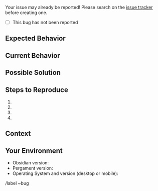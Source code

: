<!--
SPDX-FileCopyrightText: 2024 hobyte
SPDX-FileCopyrightText: 2024 stevemao

SPDX-License-Identifier: Unlicense
-->

Your issue may already be reported!
Please search on the [issue tracker](../) before creating one.
- [ ] This bug has not been reported

## Expected Behavior
<!--- If you're describing a bug, tell us what should happen -->
<!--- If you're suggesting a change/improvement, tell us how it should work -->

## Current Behavior
<!--- If describing a bug, tell us what happens instead of the expected behavior -->
<!--- If suggesting a change/improvement, explain the difference from current behavior -->

## Possible Solution
<!--- Not obligatory, but suggest a fix/reason for the bug, -->
<!--- or ideas how to implement the addition or change -->

## Steps to Reproduce
<!--- Provide a link to a live example, or an unambiguous set of steps to -->
<!--- reproduce this bug. Include code to reproduce, if relevant -->
1.
2.
3.
4.

## Context
<!--- How has this issue affected you? What are you trying to accomplish? -->
<!--- Providing context helps us come up with a solution that is most useful in the real world -->

## Your Environment
<!--- Include as many relevant details about the environment you experienced the bug in -->
* Obsidian version:
* Pergament version:
* Operating System and version (desktop or mobile):

/label ~bug
